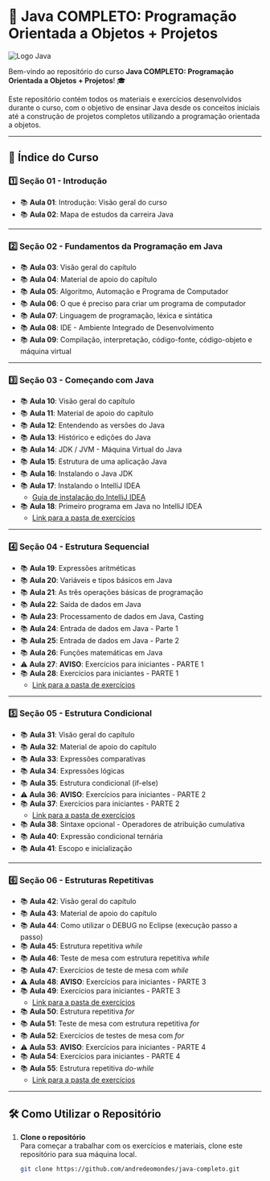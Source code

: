 # 🚀 **Java COMPLETO: Programação Orientada a Objetos + Projetos**

![Logo Java](https://i.redd.it/1r6z9ip45i861.png)

Bem-vindo ao repositório do curso **Java COMPLETO: Programação Orientada a Objetos + Projetos**! 🎓

Este repositório contém todos os materiais e exercícios desenvolvidos durante o curso, com o objetivo de ensinar Java desde os conceitos iniciais até a construção de projetos completos utilizando a programação orientada a objetos.

---

## 📑 **Índice do Curso**

### 1️⃣ **Seção 01 - Introdução**
- 📚 **Aula 01**: Introdução: Visão geral do curso  
- 📚 **Aula 02**: Mapa de estudos da carreira Java

---

### 2️⃣ **Seção 02 - Fundamentos da Programação em Java**
- 📚 **Aula 03**: Visão geral do capítulo  
- 📚 **Aula 04**: Material de apoio do capítulo  
- 📚 **Aula 05**: Algoritmo, Automação e Programa de Computador  
- 📚 **Aula 06**: O que é preciso para criar um programa de computador  
- 📚 **Aula 07**: Linguagem de programação, léxica e sintática  
- 📚 **Aula 08**: IDE - Ambiente Integrado de Desenvolvimento  
- 📚 **Aula 09**: Compilação, interpretação, código-fonte, código-objeto e máquina virtual

---

### 3️⃣ **Seção 03 - Começando com Java**
- 📚 **Aula 10**: Visão geral do capítulo  
- 📚 **Aula 11**: Material de apoio do capítulo  
- 📚 **Aula 12**: Entendendo as versões do Java  
- 📚 **Aula 13**: Histórico e edições do Java  
- 📚 **Aula 14**: JDK / JVM - Máquina Virtual do Java  
- 📚 **Aula 15**: Estrutura de uma aplicação Java  
- 📚 **Aula 16**: Instalando o Java JDK  
- 📚 **Aula 17**: Instalando o IntelliJ IDEA  
    - [Guia de instalação do IntelliJ IDEA](https://www.jetbrains.com/idea/download/)  
- 📚 **Aula 18**: Primeiro programa em Java no IntelliJ IDEA  
    - [Link para a pasta de exercícios](https://github.com/andredeomondes/java-completo/tree/main/s03c18_introducao/primeiro-programa)

---

### 4️⃣ **Seção 04 - Estrutura Sequencial**
- 📚 **Aula 19**: Expressões aritméticas  
- 📚 **Aula 20**: Variáveis e tipos básicos em Java  
- 📚 **Aula 21**: As três operações básicas de programação  
- 📚 **Aula 22**: Saída de dados em Java  
- 📚 **Aula 23**: Processamento de dados em Java, Casting  
- 📚 **Aula 24**: Entrada de dados em Java - Parte 1  
- 📚 **Aula 25**: Entrada de dados em Java - Parte 2  
- 📚 **Aula 26**: Funções matemáticas em Java  
- ⚠️ **Aula 27**: **AVISO**: Exercícios para iniciantes - PARTE 1  
- 📚 **Aula 28**: Exercícios para iniciantes - PARTE 1  
    - [Link para a pasta de exercícios](https://github.com/andredeomondes/java-completo/tree/main/s04c30_estrutura_sequencial)

---

### 5️⃣ **Seção 05 - Estrutura Condicional**
- 📚 **Aula 31**: Visão geral do capítulo  
- 📚 **Aula 32**: Material de apoio do capítulo  
- 📚 **Aula 33**: Expressões comparativas  
- 📚 **Aula 34**: Expressões lógicas  
- 📚 **Aula 35**: Estrutura condicional (if-else)  
- ⚠️ **Aula 36**: **AVISO**: Exercícios para iniciantes - PARTE 2  
- 📚 **Aula 37**: Exercícios para iniciantes - PARTE 2  
    - [Link para a pasta de exercícios](https://github.com/andredeomondes/java-completo/tree/main/s05c37_estrutura_condicional)  
- 📚 **Aula 38**: Sintaxe opcional - Operadores de atribuição cumulativa  
- 📚 **Aula 40**: Expressão condicional ternária  
- 📚 **Aula 41**: Escopo e inicialização

---

### 6️⃣ **Seção 06 - Estruturas Repetitivas**
- 📚 **Aula 42**: Visão geral do capítulo  
- 📚 **Aula 43**: Material de apoio do capítulo  
- 📚 **Aula 44**: Como utilizar o DEBUG no Eclipse (execução passo a passo)  
- 📚 **Aula 45**: Estrutura repetitiva *while*  
- 📚 **Aula 46**: Teste de mesa com estrutura repetitiva *while*  
- 📚 **Aula 47**: Exercícios de teste de mesa com *while*  
- ⚠️ **Aula 48**: **AVISO**: Exercícios para iniciantes - PARTE 3  
- 📚 **Aula 49**: Exercícios para iniciantes - PARTE 3  
    - [Link para a pasta de exercícios](https://github.com/andredeomondes/java-completo/tree/main/s06c49_estruturas_repetitivas_parte1)  
- 📚 **Aula 50**: Estrutura repetitiva *for*  
- 📚 **Aula 51**: Teste de mesa com estrutura repetitiva *for*  
- 📚 **Aula 52**: Exercícios de testes de mesa com *for*  
- ⚠️ **Aula 53**: **AVISO**: Exercícios para iniciantes - PARTE 4  
- 📚 **Aula 54**: Exercícios para iniciantes - PARTE 4  
- 📚 **Aula 55**: Estrutura repetitiva *do-while*  
    - [Link para a pasta de exercícios](https://github.com/andredeomondes/java-completo/tree/main/s06c55_estruturas_repetitivas_parte2)

---

## 🛠 **Como Utilizar o Repositório**

1. **Clone o repositório**  
   Para começar a trabalhar com os exercícios e materiais, clone este repositório para sua máquina local.

   ```bash
   git clone https://github.com/andredeomondes/java-completo.git
